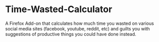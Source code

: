 # Time-Wasted-Calculator
A Firefox Add-on that calculates how much time you wasted on various social media sites (facebook, youtube, reddit, etc) and guilts you with suggestions of productive things you could have done instead.
